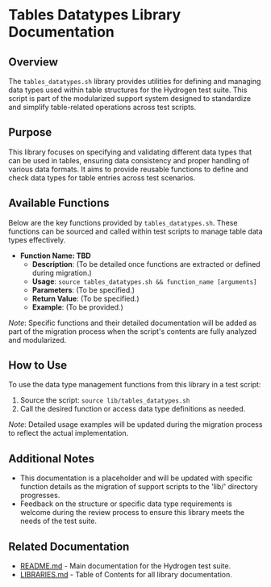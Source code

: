 # Tables Datatypes Library Documentation

## Overview

The `tables_datatypes.sh` library provides utilities for defining and managing data types used within table structures for the Hydrogen test suite. This script is part of the modularized support system designed to standardize and simplify table-related operations across test scripts.

## Purpose

This library focuses on specifying and validating different data types that can be used in tables, ensuring data consistency and proper handling of various data formats. It aims to provide reusable functions to define and check data types for table entries across test scenarios.

## Available Functions

Below are the key functions provided by `tables_datatypes.sh`. These functions can be sourced and called within test scripts to manage table data types effectively.

- **Function Name: TBD**
  - **Description**: (To be detailed once functions are extracted or defined during migration.)
  - **Usage**: `source tables_datatypes.sh && function_name [arguments]`
  - **Parameters**: (To be specified.)
  - **Return Value**: (To be specified.)
  - **Example**: (To be provided.)

*Note*: Specific functions and their detailed documentation will be added as part of the migration process when the script's contents are fully analyzed and modularized.

## How to Use

To use the data type management functions from this library in a test script:

1. Source the script: `source lib/tables_datatypes.sh`
2. Call the desired function or access data type definitions as needed.

*Note*: Detailed usage examples will be updated during the migration process to reflect the actual implementation.

## Additional Notes

- This documentation is a placeholder and will be updated with specific function details as the migration of support scripts to the 'lib/' directory progresses.
- Feedback on the structure or specific data type requirements is welcome during the review process to ensure this library meets the needs of the test suite.

## Related Documentation

- [README.md](../README.md) - Main documentation for the Hydrogen test suite.
- [LIBRARIES.md](LIBRARIES.md) - Table of Contents for all library documentation.
